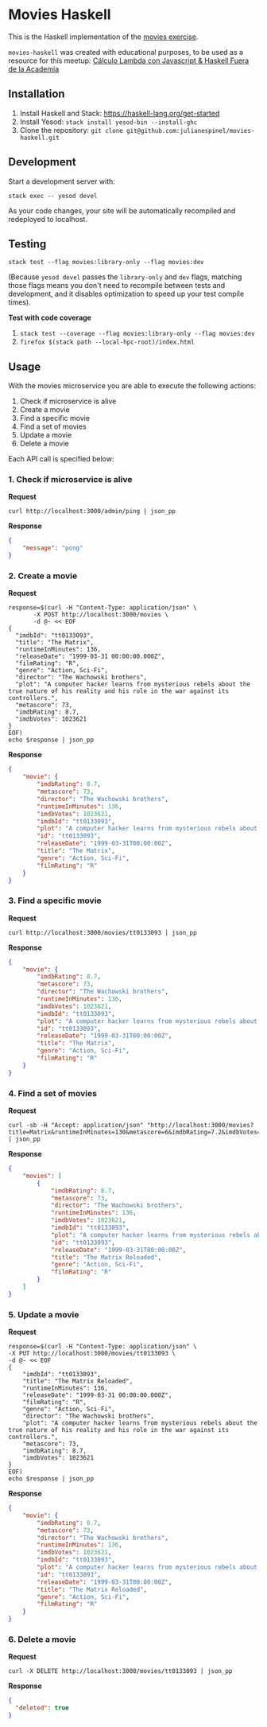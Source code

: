 # Movies Haskell

This is the Haskell implementation of the [movies exercise](https://github.com/julianespinel/movies).

`movies-haskell` was created with educational purposes, to be used as a resource for this meetup: [Cálculo Lambda con Javascript & Haskell Fuera de la Academia](https://www.meetup.com/meetup-group-fMACkbLu/events/255235149/)

## Installation

1. Install Haskell and Stack: https://haskell-lang.org/get-started
1. Install Yesod: `stack install yesod-bin --install-ghc`
1. Clone the repository: `git clone git@github.com:julianespinel/movies-haskell.git`

## Development

Start a development server with:

```
stack exec -- yesod devel
```

As your code changes, your site will be automatically recompiled and redeployed to localhost.

## Testing

```
stack test --flag movies:library-only --flag movies:dev
```

(Because `yesod devel` passes the `library-only` and `dev` flags, matching those flags means you don't need to recompile between tests and development, and it disables optimization to speed up your test compile times).

**Test with code coverage**

1. `stack test --coverage --flag movies:library-only --flag movies:dev`
1. `firefox $(stack path --local-hpc-root)/index.html`

## Usage

With the movies microservice you are able to execute the following actions:

1. Check if microservice is alive
1. Create a movie
1. Find a specific movie
1. Find a set of movies
1. Update a movie
1. Delete a movie

Each API call is specified below:

### 1. Check if microservice is alive
**Request**
```
curl http://localhost:3000/admin/ping | json_pp
```

**Response**
```json
{
    "message": "pong"
}
```

### 2. Create a movie
**Request**
```
response=$(curl -H "Content-Type: application/json" \
       -X POST http://localhost:3000/movies \
       -d @- << EOF
{
  "imdbId": "tt0133093",
  "title": "The Matrix",
  "runtimeInMinutes": 136,
  "releaseDate": "1999-03-31 00:00:00.000Z",
  "filmRating": "R",
  "genre": "Action, Sci-Fi",
  "director": "The Wachowski brothers",
  "plot": "A computer hacker learns from mysterious rebels about the true nature of his reality and his role in the war against its controllers.",
  "metascore": 73,
  "imdbRating": 8.7,
  "imdbVotes": 1023621
}
EOF)
echo $response | json_pp
```

**Response**
```json
{
    "movie": {
        "imdbRating": 8.7,
        "metascore": 73,
        "director": "The Wachowski brothers",
        "runtimeInMinutes": 136,
        "imdbVotes": 1023621,
        "imdbId": "tt0133093",
        "plot": "A computer hacker learns from mysterious rebels about the true nature of his reality and his role in the war against its controllers.",
        "id": "tt0133093",
        "releaseDate": "1999-03-31T00:00:00Z",
        "title": "The Matrix",
        "genre": "Action, Sci-Fi",
        "filmRating": "R"
    }
}
```

### 3. Find a specific movie
**Request**
```
curl http://localhost:3000/movies/tt0133093 | json_pp
```

**Response**
```json
{
    "movie": {
        "imdbRating": 8.7,
        "metascore": 73,
        "director": "The Wachowski brothers",
        "runtimeInMinutes": 136,
        "imdbVotes": 1023621,
        "imdbId": "tt0133093",
        "plot": "A computer hacker learns from mysterious rebels about the true nature of his reality and his role in the war against its controllers.",
        "id": "tt0133093",
        "releaseDate": "1999-03-31T00:00:00Z",
        "title": "The Matrix",
        "genre": "Action, Sci-Fi",
        "filmRating": "R"
    }
}
```

### 4. Find a set of movies
**Request**
```
curl -sb -H "Accept: application/json" "http://localhost:3000/movies?title=Matrix&runtimeInMinutes=130&metascore=6&imdbRating=7.2&imdbVotes=1000" | json_pp
```

**Response**
```json
{
    "movies": [
        {
            "imdbRating": 8.7,
            "metascore": 73,
            "director": "The Wachowski brothers",
            "runtimeInMinutes": 136,
            "imdbVotes": 1023621,
            "imdbId": "tt0133093",
            "plot": "A computer hacker learns from mysterious rebels about the true nature of his reality and his role in the war against its controllers.",
            "id": "tt0133093",
            "releaseDate": "1999-03-31T00:00:00Z",
            "title": "The Matrix Reloaded",
            "genre": "Action, Sci-Fi",
            "filmRating": "R"
        }
    ]
}
```

### 5. Update a movie
**Request**
```
response=$(curl -H "Content-Type: application/json" \
-X PUT http://localhost:3000/movies/tt0133093 \
-d @- << EOF
{
    "imdbId": "tt0133093",
    "title": "The Matrix Reloaded",
    "runtimeInMinutes": 136,
    "releaseDate": "1999-03-31 00:00:00.000Z",
    "filmRating": "R",
    "genre": "Action, Sci-Fi",
    "director": "The Wachowski brothers",
    "plot": "A computer hacker learns from mysterious rebels about the true nature of his reality and his role in the war against its controllers.",
    "metascore": 73,
    "imdbRating": 8.7,
    "imdbVotes": 1023621
}
EOF)
echo $response | json_pp
```

**Response**
```json
{
    "movie": {
        "imdbRating": 8.7,
        "metascore": 73,
        "director": "The Wachowski brothers",
        "runtimeInMinutes": 136,
        "imdbVotes": 1023621,
        "imdbId": "tt0133093",
        "plot": "A computer hacker learns from mysterious rebels about the true nature of his reality and his role in the war against its controllers.",
        "id": "tt0133093",
        "releaseDate": "1999-03-31T00:00:00Z",
        "title": "The Matrix Reloaded",
        "genre": "Action, Sci-Fi",
        "filmRating": "R"
    }
}
```

### 6. Delete a movie
**Request**
```
curl -X DELETE http://localhost:3000/movies/tt0133093 | json_pp
```

**Response**
```json
{
  "deleted": true
}
```
